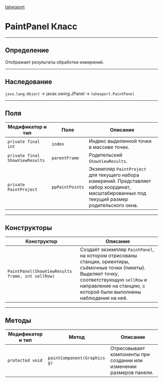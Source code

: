 
[taheoport](https://github.com/AndrewNizovkin/Taheoport/blob/main/README.md)

# PaintPanel Класс

---

## Определение

Отображает результаты обработки измерений.

---

## Наследование

`java.lang.Object` -> javax.swing.JPanel -> `taheoport.PaintPanel`

---

## Поля

Модификатор и тип | Поле | Описание
--- | ---|---
`private final int` | `index` | Индекс выделенной точки в массиве точек.
`private final ShowViewResults` | `parentFrame` | Родительский `ShowViewResults`.
`private PaintProject` | `ppPaintPoints` | Экземпляр `PaintProject` для текущего набора измерений. Представляет набор координат, масштабированных под текущий размер родительского окна.

---

## Конструкторы

Конструктор | Описание
--- | ---
`PaintPanel(ShowViewResults frame, int sellRow)`| Создаёт экземпляр `PaintPanel`, на котором отрисованы станции, ориентиры, съёмочные точки (пикеты). Выделяет точку, соответствующую `sellRow` и направление на станцию, с которой были выполнены наблюдения на неё.

---

## Методы

Модификатор и тип | Метод | Описание
--- | --- | ---
`protected void` | `paintComponent(Graphics g)` | Отрисовывает компоненты при создании или изменении размеров панели.
